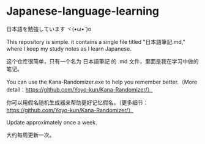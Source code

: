 # Japanese-language-learning

  日本語を勉強しています    ヾ(•ω•`)o

This repository is simple. it contains a single file titled "日本語筆記.md," where I keep my study notes as I learn Japanese.

这个仓库很简单，只有一个名为 日本語筆記 的 .md 文件，里面是我在学习中做的笔记。

You can use the Kana-Randomizer.exe to help you remember better.（More detail：https://github.com/Yoyo-kun/Kana-Randomizer/）

你可以用假名随机生成器来帮助更好记忆假名。（更多细节：https://github.com/Yoyo-kun/Kana-Randomizer/）

Update approximately once a week.

大约每周更新一次。
